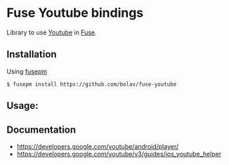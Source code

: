 Fuse Youtube bindings
====================

Library to use [Youtube](https://www.youtube.com/) in [Fuse](http://www.fusetools.com/).

## Installation

Using [fusepm](https://github.com/bolav/fusepm)

    $ fusepm install https://github.com/bolav/fuse-youtube


## Usage:



## Documentation

* https://developers.google.com/youtube/android/player/
* https://developers.google.com/youtube/v3/guides/ios_youtube_helper
